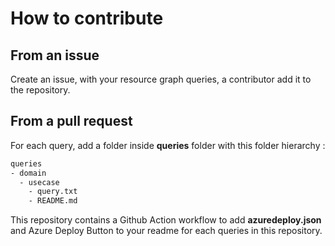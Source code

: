 # How to contribute

## From an issue

Create an issue, with your resource graph queries, a contributor add it to the repository. 

## From a pull request

For each query, add a folder inside **queries** folder with this folder hierarchy : 

```bash
queries
- domain
  - usecase
    - query.txt
    - README.md
```

This repository contains a Github Action workflow to add **azuredeploy.json** and Azure Deploy Button to your readme for each queries in this repository.

